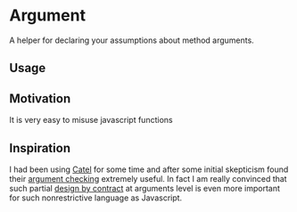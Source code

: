 # Argument
A helper for declaring your assumptions about method arguments.

## Usage

## Motivation
It is very easy to misuse javascript functions  

## Inspiration
I had been using [Catel](http://catelproject.com) for some time and after some initial skepticism found their 
[argument checking](https://catelproject.atlassian.net/wiki/display/CTL/Argument+checking) 
extremely useful. In fact I am really convinced that such partial 
[design by contract](http://en.wikipedia.org/wiki/Design_by_contract) at arguments level is even more important for 
such nonrestrictive language as Javascript. 